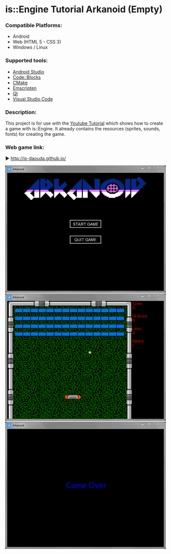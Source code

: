 # is::Engine Tutorial Arkanoid (Empty)
### Compatible Platforms:
- Android
- Web (HTML 5 - CSS 3)
- Windows / Linux

### Supported tools:
- [Android Studio](https://github.com/Is-Daouda/is-Engine#-android-studio)
- [Code::Blocks](https://github.com/Is-Daouda/is-Engine#-codeblocks)
- [CMake](https://github.com/Is-Daouda/is-Engine#-cmake)
- [Emscripten](https://github.com/Is-Daouda/is-Engine#-web-html-5---css-3)
- [Qt](https://github.com/Is-Daouda/is-Engine#-qt-creator)
- [Visual Studio Code](https://github.com/Is-Daouda/is-Engine#-visual-studio-code)

### Description:
This project is for use with the [Youtube Tutorial](https://youtu.be/wo2-ofNB7Hw) which shows how to create a game with is::Engine.
It already contains the resources (sprites, sounds, fonts) for creating the game.

### Web game link:
► http://is-daouda.github.io/

![image 1](./images/image_1.png)
![image 2](./images/image_2.png)
![image 3](./images/image_3.png)